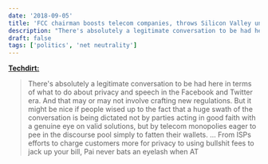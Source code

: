```yaml
---
date: '2018-09-05'
title: 'FCC chairman boosts telecom companies, throws Silicon Valley under the bus'
description: "There's absolutely a legitimate conversation to be had here in terms of what to do about privacy and speech in the Facebook and Twitter era. And that may or may not involve crafting new regulations. But it might be nice if people wised up to the fact that a huge swath of the conversation is being dictated not by parties acting in good faith with a genuine eye on valid solutions, but by telecom monopolies eager to pee in the discourse pool simply to fatten their wallets."
draft: false
tags: ['politics', 'net neutrality']
---
```


**[Techdirt:](https://www.techdirt.com/2018/09/05/ajit-pai-coddles-big-telecom-demonizes-silicon-valley/)**

> There's absolutely a legitimate conversation to be had here in terms of what to do about privacy and speech in the Facebook and Twitter era. And that may or may not involve crafting new regulations. But it might be nice if people wised up to the fact that a huge swath of the conversation is being dictated not by parties acting in good faith with a genuine eye on valid solutions, but by telecom monopolies eager to pee in the discourse pool simply to fatten their wallets.<!-- excerpt -->
> ...
> From ISPs efforts to charge customers more for privacy to using bullshit fees to jack up your bill, Pai never bats an eyelash when AT
